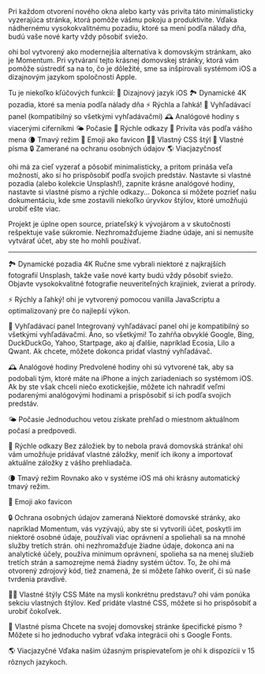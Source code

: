Pri každom otvorení nového okna alebo karty vás privíta táto minimalisticky vyzerajúca stránka, ktorá pomôže vášmu pokoju a produktivite. Vďaka nádhernému vysokokvalitnému pozadiu, ktoré sa mení podľa nálady dňa, budú vaše nové karty vždy pôsobiť sviežo.

ohi bol vytvorený ako modernejšia alternatíva k domovským stránkam, ako je Momentum. Pri vytváraní tejto krásnej domovskej stránky, ktorá vám pomôže sústrediť sa na to, čo je dôležité, sme sa inšpirovali systémom iOS a dizajnovým jazykom spoločnosti Apple.

Tu je niekoľko kľúčových funkcií:
🍏 Dizajnový jazyk iOS
🏞 Dynamické 4K pozadia, ktoré sa menia podľa nálady dňa
⚡️ Rýchla a ľahká!
🔎 Vyhľadávací panel (kompatibilný so všetkými vyhľadávačmi)
🕰 Analógové hodiny s viacerými ciferníkmi
🌤 Počasie
🔗 Rýchle odkazy
👋 Privíta vás podľa vášho mena
🌘 Tmavý režim
🥖 Emoji ako favicon
🧑‍💻 Vlastný CSS štýl
📝 Vlastné písma
🔒 Zamerané na ochranu osobných údajov
🌎 Viacjazyčnosť

ohi má za cieľ vyzerať a pôsobiť minimalisticky, a pritom prináša veľa možností, ako si ho prispôsobiť podľa svojich predstáv. Nastavte si vlastné pozadia (alebo kolekcie Unsplash!), zapnite krásne analógové hodiny, nastavte si vlastné písmo a rýchle odkazy... Dokonca si môžete pozrieť našu dokumentáciu, kde sme zostavili niekoľko úryvkov štýlov, ktoré umožňujú urobiť ešte viac.

Projekt je úplne open source, priateľský k vývojárom a v skutočnosti rešpektuje vaše súkromie. Nezhromažďujeme žiadne údaje, ani si nemusíte vytvárať účet, aby ste ho mohli používať.

---

🏞 Dynamické pozadia 4K
Ručne sme vybrali niektoré z najkrajších fotografií Unsplash, takže vaše nové karty budú vždy pôsobiť sviežo. Objavte vysokokvalitné fotografie neuveriteľných krajiniek, zvierat a prírody.

⚡️ Rýchly a ľahký!
ohi je vytvorený pomocou vanilla JavaScriptu a optimalizovaný pre čo najlepší výkon.

🔎 Vyhľadávací panel
Integrovaný vyhľadávací panel ohi je kompatibilný so všetkými vyhľadávačmi. Áno, so všetkými! To zahŕňa obvyklé Google, Bing, DuckDuckGo, Yahoo, Startpage, ako aj ďalšie, napríklad Ecosia, Lilo a Qwant. Ak chcete, môžete dokonca pridať vlastný vyhľadávač.

🕰 Analógové hodiny
Predvolené hodiny ohi sú vytvorené tak, aby sa podobali tým, ktoré máte na iPhone a iných zariadeniach so systémom iOS. Ak by ste však chceli niečo exotickejšie, môžete ich nahradiť veľmi podarenými analógovými hodinami a prispôsobiť si ich podľa svojich predstáv.

🌤 Počasie
Jednoduchou vetou získate prehľad o miestnom aktuálnom počasí a predpovedi.

🔗 Rýchle odkazy
Bez záložiek by to nebola pravá domovská stránka! ohi vám umožňuje pridávať vlastné záložky, meniť ich ikony a importovať aktuálne záložky z vášho prehliadača.

🌘 Tmavý režim
Rovnako ako v systéme iOS má ohi krásny automatický tmavý režim.

🥖 Emoji ako favicon

🔒 Ochrana osobných údajov zameraná
Niektoré domovské stránky, ako napríklad Momentum, vás vyzývajú, aby ste si vytvorili účet, poskytli im niektoré osobné údaje, používali viac oprávnení a spoliehali sa na mnohé služby tretích strán. ohi nezhromažďuje žiadne údaje, dokonca ani na analytické účely, používa minimum oprávnení, spolieha sa na menej služieb tretích strán a samozrejme nemá žiadny systém účtov. To, že ohi má otvorený zdrojový kód, tiež znamená, že si môžete ľahko overiť, či sú naše tvrdenia pravdivé.

🧑‍💻 Vlastné štýly CSS
Máte na mysli konkrétnu predstavu? ohi vám ponúka sekciu vlastných štýlov. Keď pridáte vlastné CSS, môžete si ho prispôsobiť a urobiť čokoľvek.

📝 Vlastné písma
Chcete na svojej domovskej stránke špecifické písmo ? Môžete si ho jednoducho vybrať vďaka integrácii ohi s Google Fonts.

🌎 Viacjazyčné
Vďaka našim úžasným prispievateľom je ohi k dispozícii v 15 rôznych jazykoch.
